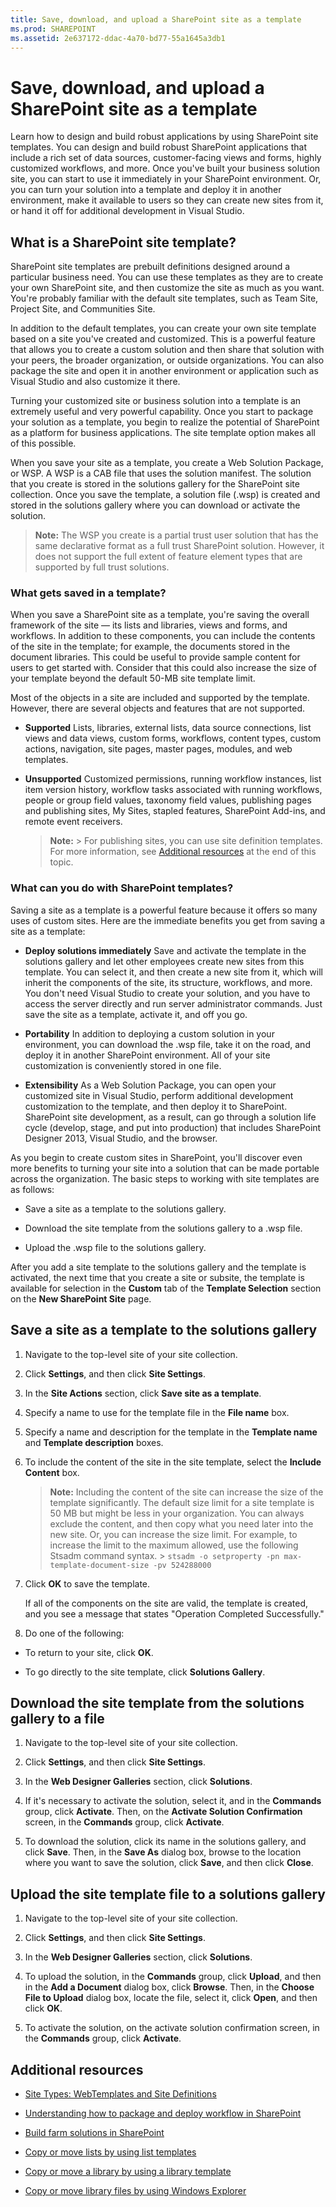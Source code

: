 ```yaml
---
title: Save, download, and upload a SharePoint site as a template
ms.prod: SHAREPOINT
ms.assetid: 2e637172-ddac-4a70-bd77-55a1645a3db1
---
```



# Save, download, and upload a SharePoint site as a template
Learn how to design and build robust applications by using SharePoint site templates.
You can design and build robust SharePoint applications that include a rich set of data sources, customer-facing views and forms, highly customized workflows, and more. Once you've built your business solution site, you can start to use it immediately in your SharePoint environment. Or, you can turn your solution into a template and deploy it in another environment, make it available to users so they can create new sites from it, or hand it off for additional development in Visual Studio.
  
    
    


## What is a SharePoint site template?
<a name="bkmk_WhatIsTemplate"> </a>

SharePoint site templates are prebuilt definitions designed around a particular business need. You can use these templates as they are to create your own SharePoint site, and then customize the site as much as you want. You're probably familiar with the default site templates, such as Team Site, Project Site, and Communities Site.
  
    
    
In addition to the default templates, you can create your own site template based on a site you've created and customized. This is a powerful feature that allows you to create a custom solution and then share that solution with your peers, the broader organization, or outside organizations. You can also package the site and open it in another environment or application such as Visual Studio and also customize it there.
  
    
    
Turning your customized site or business solution into a template is an extremely useful and very powerful capability. Once you start to package your solution as a template, you begin to realize the potential of SharePoint as a platform for business applications. The site template option makes all of this possible.
  
    
    
When you save your site as a template, you create a Web Solution Package, or WSP. A WSP is a CAB file that uses the solution manifest. The solution that you create is stored in the solutions gallery for the SharePoint site collection. Once you save the template, a solution file (.wsp) is created and stored in the solutions gallery where you can download or activate the solution.
  
    
    

> **Note:**
> The WSP you create is a partial trust user solution that has the same declarative format as a full trust SharePoint solution. However, it does not support the full extent of feature element types that are supported by full trust solutions. 
  
    
    


### What gets saved in a template?

When you save a SharePoint site as a template, you're saving the overall framework of the site — its lists and libraries, views and forms, and workflows. In addition to these components, you can include the contents of the site in the template; for example, the documents stored in the document libraries. This could be useful to provide sample content for users to get started with. Consider that this could also increase the size of your template beyond the default 50-MB site template limit.
  
    
    
Most of the objects in a site are included and supported by the template. However, there are several objects and features that are not supported. 
  
    
    

- **Supported** Lists, libraries, external lists, data source connections, list views and data views, custom forms, workflows, content types, custom actions, navigation, site pages, master pages, modules, and web templates.
    
  
- **Unsupported** Customized permissions, running workflow instances, list item version history, workflow tasks associated with running workflows, people or group field values, taxonomy field values, publishing pages and publishing sites, My Sites, stapled features, SharePoint Add-ins, and remote event receivers.
    
    > **Note:**
      > For publishing sites, you can use site definition templates. For more information, see  [Additional resources](save-download-and-upload-a-sharepoint-site-as-a-template.md#bkmk_additionalresources) at the end of this topic.

### What can you do with SharePoint templates?

Saving a site as a template is a powerful feature because it offers so many uses of custom sites. Here are the immediate benefits you get from saving a site as a template:
  
    
    

- **Deploy solutions immediately** Save and activate the template in the solutions gallery and let other employees create new sites from this template. You can select it, and then create a new site from it, which will inherit the components of the site, its structure, workflows, and more. You don't need Visual Studio to create your solution, and you have to access the server directly and run server administrator commands. Just save the site as a template, activate it, and off you go.
    
  
- **Portability** In addition to deploying a custom solution in your environment, you can download the .wsp file, take it on the road, and deploy it in another SharePoint environment. All of your site customization is conveniently stored in one file.
    
  
- **Extensibility** As a Web Solution Package, you can open your customized site in Visual Studio, perform additional development customization to the template, and then deploy it to SharePoint. SharePoint site development, as a result, can go through a solution life cycle (develop, stage, and put into production) that includes SharePoint Designer 2013, Visual Studio, and the browser.
    
  
As you begin to create custom sites in SharePoint, you'll discover even more benefits to turning your site into a solution that can be made portable across the organization. The basic steps to working with site templates are as follows:
  
    
    

- Save a site as a template to the solutions gallery.
    
  
- Download the site template from the solutions gallery to a .wsp file.
    
  
- Upload the .wsp file to the solutions gallery.
    
  
After you add a site template to the solutions gallery and the template is activated, the next time that you create a site or subsite, the template is available for selection in the **Custom** tab of the **Template Selection** section on the **New SharePoint Site** page.
  
    
    

## Save a site as a template to the solutions gallery
<a name="bkmk_SaveTemplate"> </a>


1. Navigate to the top-level site of your site collection.
    
  
2. Click **Settings**, and then click **Site Settings**.
    
  
3. In the **Site Actions** section, click **Save site as a template**.
    
  
4. Specify a name to use for the template file in the **File name** box.
    
  
5. Specify a name and description for the template in the **Template name** and **Template description** boxes.
    
  
6. To include the content of the site in the site template, select the **Include Content** box.
    
    > **Note:**
      > Including the content of the site can increase the size of the template significantly. The default size limit for a site template is 50 MB but might be less in your organization. You can always exclude the content, and then copy what you need later into the new site. Or, you can increase the size limit. For example, to increase the limit to the maximum allowed, use the following Stsadm command syntax. >  `stsadm -o setproperty -pn max-template-document-size -pv 524288000`
7. Click **OK** to save the template.
    
    If all of the components on the site are valid, the template is created, and you see a message that states "Operation Completed Successfully."
    
  
8. Do one of the following:
    
  - To return to your site, click **OK**.
    
  
  - To go directly to the site template, click **Solutions Gallery**.
    
  

## Download the site template from the solutions gallery to a file
<a name="bkmk_DownloadTemplate"> </a>


1. Navigate to the top-level site of your site collection.
    
  
2. Click **Settings**, and then click **Site Settings**.
    
  
3. In the **Web Designer Galleries** section, click **Solutions**.
    
  
4. If it's necessary to activate the solution, select it, and in the **Commands** group, click **Activate**. Then, on the **Activate Solution Confirmation** screen, in the **Commands** group, click **Activate**.
    
  
5. To download the solution, click its name in the solutions gallery, and click **Save**. Then, in the **Save As** dialog box, browse to the location where you want to save the solution, click **Save**, and then click **Close**.
    
  

## Upload the site template file to a solutions gallery
<a name="bkmk_UploadTemplate"> </a>


1. Navigate to the top-level site of your site collection.
    
  
2. Click **Settings**, and then click **Site Settings**.
    
  
3. In the **Web Designer Galleries** section, click **Solutions**.
    
  
4. To upload the solution, in the **Commands** group, click **Upload**, and then in the **Add a Document** dialog box, click **Browse**. Then, in the **Choose File to Upload** dialog box, locate the file, select it, click **Open**, and then click **OK**.
    
  
5. To activate the solution, on the activate solution confirmation screen, in the **Commands** group, click **Activate**.
    
  

## Additional resources
<a name="bkmk_additionalresources"> </a>


-  [Site Types: WebTemplates and Site Definitions](http://msdn.microsoft.com/en-us/library/ms434313.aspx)
    
  
-  [Understanding how to package and deploy workflow in SharePoint](http://msdn.microsoft.com/en-us/library/jj819316%28v=office.15%29.aspx)
    
  
-  [Build farm solutions in SharePoint](http://msdn.microsoft.com/en-us/library/jj163902%28v=office.15%29.aspx)
    
  
-  [Copy or move lists by using list templates](http://office.com/redir/HA101782479.aspx)
    
  
-  [Copy or move a library by using a library template](http://office.com/redir/HA101814157.aspx)
    
  
-  [Copy or move library files by using Windows Explorer](http://office.com/redir/HA101811182.aspx)
    
  


